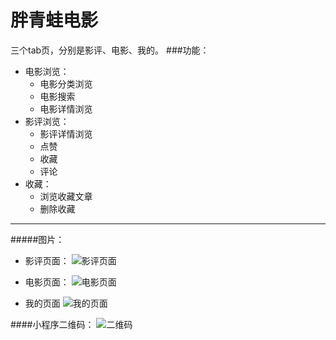 # 胖青蛙电影
三个tab页，分别是影评、电影、我的。
###功能：
- 电影浏览：
	- 电影分类浏览
	- 电影搜索
	- 电影详情浏览
- 影评浏览：
	- 影评详情浏览
	- 点赞
	- 收藏
	- 评论
- 收藏：
	- 浏览收藏文章
	- 删除收藏
----

#####图片：
- 影评页面：
![影评页面](http://hunmix.cc/wxMoviePic/article.png)

- 电影页面：
![电影页面](http://hunmix.cc/wxMoviePic/movie.png)

- 我的页面
![我的页面](http://hunmix.cc/wxMoviePic/mine1.png)

####小程序二维码：
![二维码](http://hunmix.cc/wxMoviePic/QRcode.jpg)